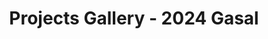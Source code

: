 ---
layout: gallery
course_id: "2024-gasal"
title: "Projects Gallery - 2024 Gasal"
last_updated: "Jan 2, 2024"
permalink: /past-courses/2024-gasal/gallery
--- 